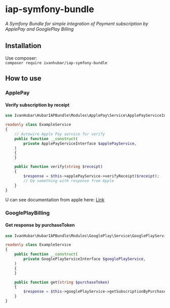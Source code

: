# iap-symfony-bundle

###### A Symfony Bundle for simple integration of Payment subscription by ApplePay and GooglePlay Billing

## Installation
Use composer: \
`composer require ivanhubar/iap-symfony-bundle`

## How to use

### ApplePay
#### Verify subscription by receipt
```php
use IvanHubar\HubarIAPBundle\Modules\ApplePay\Service\ApplePayServiceInterface;

readonly class ExampleService
{
    // Autowire Apple Pay service for verify
    public function __construct(
        private ApplePayServiceInterface $applePayService,
    )
    {
    }

    public function verify(string $receipt)
    {
        $response = $this->applePayService->verifyReceipt($receipt);
        // Do something with response from Apple
    }
}
```
U can see documentation from apple here: [Link](https://developer.apple.com/documentation/appstorereceipts/verifyreceipt)

### GooglePlayBilling 
#### Get response by purchaseToken
```php
use IvanHubar\HubarIAPBundle\Modules\GooglePlay\Service\GooglePlayServiceInterface;

readonly class ExampleService
{
    public function __construct(
        private GooglePlayServiceInterface $googlePlayService,
    )
    {
    }

    public function get(string $purchaseToken)
    {
        $response = $this->googlePlayService->getSubscriptionByPurchaseTokenV2($purchaseToken);
    }
}
```
